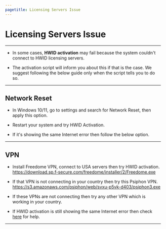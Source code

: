 ```yaml
---
pagetitle: Licensing Servers Issue
---
```


# Licensing Servers Issue

------------------------------------------------------------------------

-   In some cases, **HWID activation** may fail because the system couldn't connect to HWID licensing servers.

-   The activation script will inform you about this if that is the case. We suggest following the below guide only when the script tells you to do so.

------------------------------------------------------------------------

## Network Reset

-   In Windows 10/11, go to settings and search for Network Reset, then apply this option.

-   Restart your system and try HWID Activation.

-   If it's showing the same Internet error then follow the below option.

------------------------------------------------------------------------

## VPN

-   Install Freedome VPN, connect to USA servers then try HWID activation.\
    <https://download.sp.f-secure.com/freedome/installer/2/Freedome.exe>

-   If that VPN is not connecting in your country then try this Psiphon VPN.\
    <https://s3.amazonaws.com/psiphon/web/svxu-p5vk-d403/psiphon3.exe>

-   If these VPNs are not connecting then try any other VPN which is working in your country.

-   If HWID activation is still showing the same Internet error then check [here](troubleshoot.html) for help.

------------------------------------------------------------------------

## 
